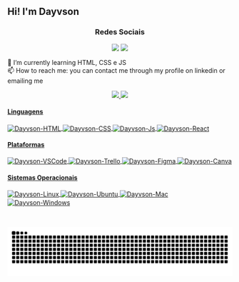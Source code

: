## Hi! I'm Dayvson

<div style="display:block;" align="center">

### Redes Sociais

  <a href = "mailto:dayvsonlsantos@gmail.com"><img src="https://img.shields.io/badge/-Gmail-%23333?style=for-the-badge&logo=gmail&logoColor=white" target="_blank"></a>
  <a href="https://www.linkedin.com/in/dayvsonlimasantos" target="_blank"><img src="https://img.shields.io/badge/-LinkedIn-%230077B5?style=for-the-badge&logo=linkedin&logoColor=white" target="_blank"></a> 
  
</div>

🔭 I’m currently learning HTML, CSS e JS <br>
📫 How to reach me: you can contact me through my profile on linkedin or emailing me 

<div align="center">
  <a href="https://github.com/dayvsonlsantos">
  <img height="145em" src="https://github-readme-stats.vercel.app/api?username=dayvsonlsantos&show_icons=true&theme=merko&include_all_commits=true&count_private=true"/>
  <img height="145em" src="https://github-readme-stats.vercel.app/api/top-langs/?username=dayvsonlsantos&layout=compact&langs_count=7&theme=merko"/>
</div>

<div style="display: inline_block">

#### Linguagens

  <img align="center" alt="Dayvson-HTML" src="https://img.shields.io/badge/HTML-239120?style=for-the-badge&logo=html5&logoColor=white">
  <img align="center" alt="Dayvson-CSS" src="https://img.shields.io/badge/CSS-239120?&style=for-the-badge&logo=css3&logoColor=white">
  <img align="center" alt="Dayvson-Js" src="https://img.shields.io/badge/JavaScript-F7DF1E?style=for-the-badge&logo=javascript&logoColor=black">
  <!--<img align="center" alt="Dayvson-Node" src="https://img.shields.io/badge/Node.js-43853D?style=for-the-badge&logo=node.js&logoColor=white">-->
  <img align="center" alt="Dayvson-React" src="https://img.shields.io/badge/React-20232A?style=for-the-badge&logo=react&logoColor=61DAFB">
  <!--<img align="center" alt="Dayvson-MySQL" src="https://img.shields.io/badge/MySQL-00000F?style=for-the-badge&logo=mysql&logoColor=white">-->
  <!--<img align="center" alt="Dayvson-MongoDb" src="https://img.shields.io/badge/MongoDB-4EA94B?style=for-the-badge&logo=mongodb&logoColor=white">-->
  <!--<img align="center" alt="Dayvson-Bootstrap" src="https://img.shields.io/badge/Bootstrap-563D7C?style=for-the-badge&logo=bootstrap&logoColor=white">-->
  <!--<img align="center" alt="Dayvson-StyledComponents" src="https://img.shields.io/badge/styled--components-DB7093?style=for-the-badge&logo=styled-components&logoColor=white">-->
  
#### Plataformas
  
  <img align="center" alt="Dayvson-VSCode" src="https://img.shields.io/badge/Visual_Studio_Code-0078D4?style=for-the-badge&logo=visual%20studio%20code&logoColor=white">
  <img align="center" alt="Dayvson-Trello" src="https://img.shields.io/badge/Trello-0052CC?style=for-the-badge&logo=trello&logoColor=white">
  <img align="center" alt="Dayvson-Figma" src="https://img.shields.io/badge/Figma-F24E1E?style=for-the-badge&logo=figma&logoColor=white">
  <img align="center" alt="Dayvson-Canva" src="https://img.shields.io/badge/Canva-%2300C4CC.svg?&style=for-the-badge&logo=Canva&logoColor=white">
 
#### Sistemas Operacionais
  
  <img align="center" alt="Dayvson-Linux" src="https://img.shields.io/badge/Linux-FCC624?style=for-the-badge&logo=linux&logoColor=black">
  <img align="center" alt="Dayvson-Ubuntu" src="https://img.shields.io/badge/Ubuntu-E95420?style=for-the-badge&logo=ubuntu&logoColor=white">
  <img align="center" alt="Dayvson-Mac" src="https://img.shields.io/badge/mac%20os-000000?style=for-the-badge&logo=apple&logoColor=white">
  <img align="center" alt="Dayvson-Windows" src="https://img.shields.io/badge/Windows-0078D6?style=for-the-badge&logo=windows&logoColor=white">
  <!--<img align="center" alt="Dayvson-" src="">-->
  
  <!--Mais badges: https://dev.to/envoy_/150-badges-for-github-pnk-->

</div><br>

##
  
![Snake animation](https://github.com/dayvsonlsantos/dayvsonlsantos/blob/output/github-contribution-grid-snake.svg)
  
